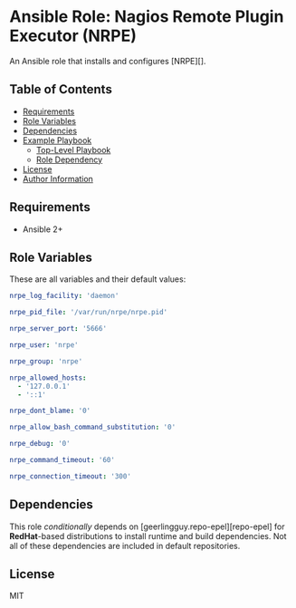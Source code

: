 Ansible Role: Nagios Remote Plugin Executor (NRPE)
==================================================

An Ansible role that installs and configures [NRPE][].

Table of Contents
-----------------

<!-- toc -->

- [Requirements](#requirements)
- [Role Variables](#role-variables)
- [Dependencies](#dependencies)
- [Example Playbook](#example-playbook)
  * [Top-Level Playbook](#top-level-playbook)
  * [Role Dependency](#role-dependency)
- [License](#license)
- [Author Information](#author-information)

<!-- tocstop -->

Requirements
------------

- Ansible 2+

Role Variables
--------------

These are all variables and their default values:

```yml
nrpe_log_facility: 'daemon'

nrpe_pid_file: '/var/run/nrpe/nrpe.pid'

nrpe_server_port: '5666'

nrpe_user: 'nrpe'

nrpe_group: 'nrpe'

nrpe_allowed_hosts:
  - '127.0.0.1'
  - '::1'

nrpe_dont_blame: '0'

nrpe_allow_bash_command_substitution: '0'

nrpe_debug: '0'

nrpe_command_timeout: '60'

nrpe_connection_timeout: '300'

```

Dependencies
------------

This role *conditionally* depends on [geerlingguy.repo-epel][repo-epel] for **RedHat**-based distributions to install runtime and build dependencies. Not all of these dependencies are included in default repositories.

License
-------

MIT
